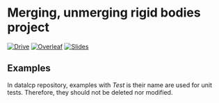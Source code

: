 # Merging, unmerging rigid bodies project

[![Drive](https://img.shields.io/badge/Docs-on_google_drive-yellow.svg)](https://drive.google.com/drive/folders/13nwbd5IBu3iEIFZ6TD2SAH6adabB-JiG)
[![Overleaf](https://img.shields.io/badge/Paper-on_overleaf-green.svg)](https://www.overleaf.com/4118857554cgktjqtfyfxc)
[![Slides](https://img.shields.io/badge/Slides-on_google_drive-blue.svg)](https://docs.google.com/presentation/d/1eN58HVG397qewtmtEcrDHcung8srqibbAP2mPTDb30s/edit#slide=id.g475ecb9384_0_0)

## Examples 

In datalcp repository, examples with _Test_ is their name are used for unit tests. Therefore, they should not be deleted nor modified.
